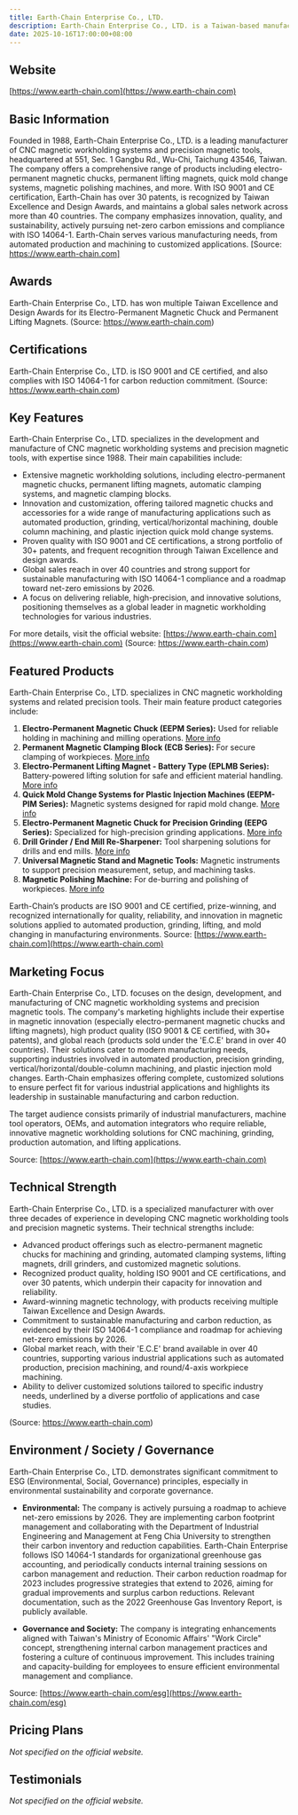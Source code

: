 ```yaml
---
title: Earth-Chain Enterprise Co., LTD.
description: Earth-Chain Enterprise Co., LTD. is a Taiwan-based manufacturer specializing in CNC magnetic workholding tools since 1988, providing innovative and certified solutions for automated production, precision grinding, and industrial lifting applications worldwide.
date: 2025-10-16T17:00:00+08:00
---
```


## Website

[https://www.earth-chain.com](https://www.earth-chain.com)

## Basic Information

Founded in 1988, Earth-Chain Enterprise Co., LTD. is a leading manufacturer of CNC magnetic workholding systems and precision magnetic tools, headquartered at 551, Sec. 1 Gangbu Rd., Wu-Chi, Taichung 43546, Taiwan. The company offers a comprehensive range of products including electro-permanent magnetic chucks, permanent lifting magnets, quick mold change systems, magnetic polishing machines, and more. With ISO 9001 and CE certification, Earth-Chain has over 30 patents, is recognized by Taiwan Excellence and Design Awards, and maintains a global sales network across more than 40 countries. The company emphasizes innovation, quality, and sustainability, actively pursuing net-zero carbon emissions and compliance with ISO 14064-1. Earth-Chain serves various manufacturing needs, from automated production and machining to customized applications.
[Source: https://www.earth-chain.com]

## Awards

Earth-Chain Enterprise Co., LTD. has won multiple Taiwan Excellence and Design Awards for its Electro-Permanent Magnetic Chuck and Permanent Lifting Magnets.
(Source: https://www.earth-chain.com)

## Certifications

Earth-Chain Enterprise Co., LTD. is ISO 9001 and CE certified, and also complies with ISO 14064-1 for carbon reduction commitment.
(Source: https://www.earth-chain.com)

## Key Features

Earth-Chain Enterprise Co., LTD. specializes in the development and manufacture of CNC magnetic workholding systems and precision magnetic tools, with expertise since 1988. Their main capabilities include:

- Extensive magnetic workholding solutions, including electro-permanent magnetic chucks, permanent lifting magnets, automatic clamping systems, and magnetic clamping blocks.
- Innovation and customization, offering tailored magnetic chucks and accessories for a wide range of manufacturing applications such as automated production, grinding, vertical/horizontal machining, double column machining, and plastic injection quick mold change systems.
- Proven quality with ISO 9001 and CE certifications, a strong portfolio of 30+ patents, and frequent recognition through Taiwan Excellence and design awards.
- Global sales reach in over 40 countries and strong support for sustainable manufacturing with ISO 14064-1 compliance and a roadmap toward net-zero emissions by 2026.
- A focus on delivering reliable, high-precision, and innovative solutions, positioning themselves as a global leader in magnetic workholding technologies for various industries.

For more details, visit the official website: [https://www.earth-chain.com](https://www.earth-chain.com)
(Source: https://www.earth-chain.com)

## Featured Products

Earth-Chain Enterprise Co., LTD. specializes in CNC magnetic workholding systems and related precision tools. Their main feature product categories include:

1. **Electro-Permanent Magnetic Chuck (EEPM Series):** Used for reliable holding in machining and milling operations. [More info](https://www.earth-chain.com/shop/category/eepm-series-electro-permanent-magnetic-chuck-6)
2. **Permanent Magnetic Clamping Block (ECB Series):** For secure clamping of workpieces. [More info](https://www.earth-chain.com/shop/category/ecb-series-permanent-magnetic-clamping-block-11)
3. **Electro-Permanent Lifting Magnet - Battery Type (EPLMB Series):** Battery-powered lifting solution for safe and efficient material handling. [More info](https://www.earth-chain.com/shop/category/eplmb-series-electro-permanent-lifting-magnet-battery-type-12)
4. **Quick Mold Change Systems for Plastic Injection Machines (EEPM-PIM Series):** Magnetic systems designed for rapid mold change. [More info](https://www.earth-chain.com/shop/category/eepm-pim-series-quick-mold-change-systems-for-plastic-injection-machine-9)
5. **Electro-Permanent Magnetic Chuck for Precision Grinding (EEPG Series):** Specialized for high-precision grinding applications. [More info](https://www.earth-chain.com/shop/category/eepg-series-electro-permanent-magnetic-chuck-for-precision-grinding-application-10)
6. **Drill Grinder / End Mill Re-Sharpener:** Tool sharpening solutions for drills and end mills. [More info](https://www.earth-chain.com/shop/category/edg-emg-series-drill-grinder-end-mill-re-sharpener-14)
7. **Universal Magnetic Stand and Magnetic Tools:** Magnetic instruments to support precision measurement, setup, and machining tasks.
8. **Magnetic Polishing Machine:** For de-burring and polishing of workpieces. [More info](https://www.earth-chain.com/shop/category/spinner-series-magnetic-de-burring-polishing-machine-16)

Earth-Chain’s products are ISO 9001 and CE certified, prize-winning, and recognized internationally for quality, reliability, and innovation in magnetic solutions applied to automated production, grinding, lifting, and mold changing in manufacturing environments.
Source: [https://www.earth-chain.com](https://www.earth-chain.com)

## Marketing Focus

Earth-Chain Enterprise Co., LTD. focuses on the design, development, and manufacturing of CNC magnetic workholding systems and precision magnetic tools. The company's marketing highlights include their expertise in magnetic innovation (especially electro-permanent magnetic chucks and lifting magnets), high product quality (ISO 9001 & CE certified, with 30+ patents), and global reach (products sold under the 'E.C.E' brand in over 40 countries). Their solutions cater to modern manufacturing needs, supporting industries involved in automated production, precision grinding, vertical/horizontal/double-column machining, and plastic injection mold changes. Earth-Chain emphasizes offering complete, customized solutions to ensure perfect fit for various industrial applications and highlights its leadership in sustainable manufacturing and carbon reduction.

The target audience consists primarily of industrial manufacturers, machine tool operators, OEMs, and automation integrators who require reliable, innovative magnetic workholding solutions for CNC machining, grinding, production automation, and lifting applications.

Source: [https://www.earth-chain.com](https://www.earth-chain.com)

## Technical Strength

Earth-Chain Enterprise Co., LTD. is a specialized manufacturer with over three decades of experience in developing CNC magnetic workholding tools and precision magnetic systems. Their technical strengths include:

- Advanced product offerings such as electro-permanent magnetic chucks for machining and grinding, automated clamping systems, lifting magnets, drill grinders, and customized magnetic solutions.
- Recognized product quality, holding ISO 9001 and CE certifications, and over 30 patents, which underpin their capacity for innovation and reliability.
- Award-winning magnetic technology, with products receiving multiple Taiwan Excellence and Design Awards.
- Commitment to sustainable manufacturing and carbon reduction, as evidenced by their ISO 14064-1 compliance and roadmap for achieving net-zero emissions by 2026.
- Global market reach, with their 'E.C.E' brand available in over 40 countries, supporting various industrial applications such as automated production, precision machining, and round/4-axis workpiece machining.
- Ability to deliver customized solutions tailored to specific industry needs, underlined by a diverse portfolio of applications and case studies.

(Source: https://www.earth-chain.com)

## Environment / Society / Governance

Earth-Chain Enterprise Co., LTD. demonstrates significant commitment to ESG (Environmental, Social, Governance) principles, especially in environmental sustainability and corporate governance.

- **Environmental:** The company is actively pursuing a roadmap to achieve net-zero emissions by 2026. They are implementing carbon footprint management and collaborating with the Department of Industrial Engineering and Management at Feng Chia University to strengthen their carbon inventory and reduction capabilities. Earth-Chain Enterprise follows ISO 14064-1 standards for organizational greenhouse gas accounting, and periodically conducts internal training sessions on carbon management and reduction. Their carbon reduction roadmap for 2023 includes progressive strategies that extend to 2026, aiming for gradual improvements and surplus carbon reductions. Relevant documentation, such as the 2022 Greenhouse Gas Inventory Report, is publicly available.

- **Governance and Society:** The company is integrating enhancements aligned with Taiwan's Ministry of Economic Affairs' "Work Circle" concept, strengthening internal carbon management practices and fostering a culture of continuous improvement. This includes training and capacity-building for employees to ensure efficient environmental management and compliance.

Source: [https://www.earth-chain.com/esg](https://www.earth-chain.com/esg)

## Pricing Plans

_Not specified on the official website._

## Testimonials

_Not specified on the official website._
